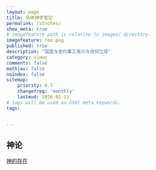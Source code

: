 ```yaml
---
layout: page
title: 系统神学笔记
permalink: /stnotes/
show_meta: true
# imagefeature path is relative to images/ directory.
imagefeature: foo.png
published: true
description: "国度与圣约事工简介与信仰立场"
category: views
comments: false
mathjax: false
noindex: false
sitemap:
    priority: 0.7
    changefreq: 'monthly'
    lastmod: 2016-02-13
# tags will be used as html meta keywords.    
tags:


---
```


<h2>神论</h2>

[神的存在](https://www.notion.so/romans828/a3cbf976e3d24ce2b802befbd5cb68a4)



